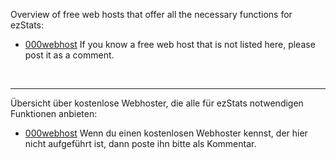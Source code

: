 Overview of free web hosts that offer all the necessary functions for ezStats:
  * [000webhost](http://www.000webhost.com/)
If you know a free web host that is not listed here, please post it as a comment.
<br />

---

Übersicht über kostenlose Webhoster, die alle für ezStats notwendigen Funktionen anbieten:
  * [000webhost](http://www.000webhost.com/)
Wenn du einen kostenlosen Webhoster kennst, der hier nicht aufgeführt ist, dann poste ihn bitte als Kommentar.